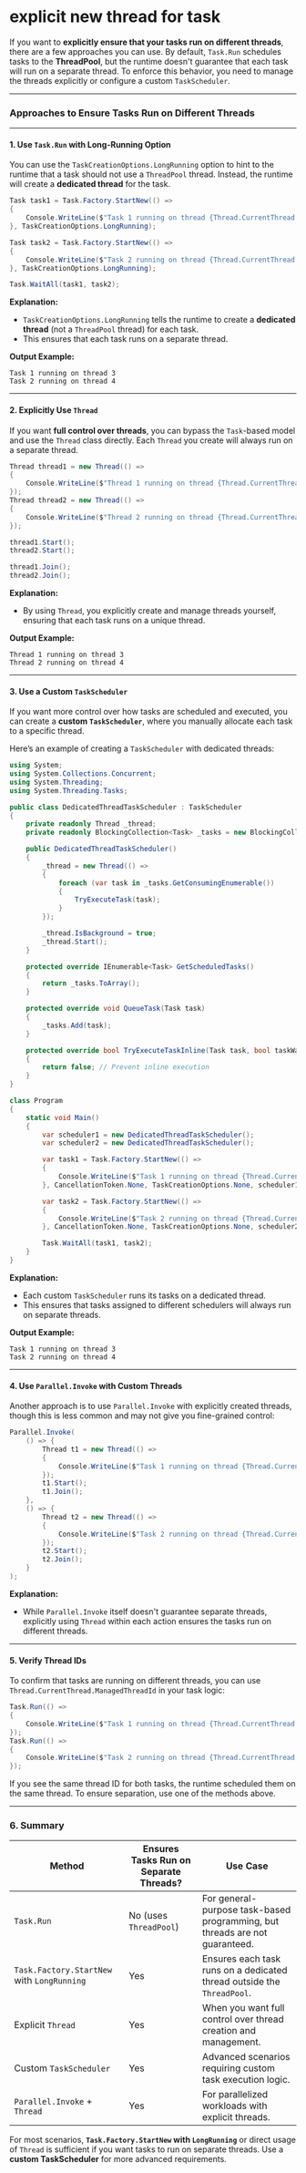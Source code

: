 # explicit new thread for task

If you want to **explicitly ensure that your tasks run on different threads**, there are a few approaches you can use. By default, `Task.Run` schedules tasks to the **ThreadPool**, but the runtime doesn't guarantee that each task will run on a separate thread. To enforce this behavior, you need to manage the threads explicitly or configure a custom `TaskScheduler`.

---

### **Approaches to Ensure Tasks Run on Different Threads**

---

#### **1. Use `Task.Run` with Long-Running Option**
You can use the `TaskCreationOptions.LongRunning` option to hint to the runtime that a task should not use a `ThreadPool` thread. Instead, the runtime will create a **dedicated thread** for the task.

```csharp
Task task1 = Task.Factory.StartNew(() =>
{
    Console.WriteLine($"Task 1 running on thread {Thread.CurrentThread.ManagedThreadId}");
}, TaskCreationOptions.LongRunning);

Task task2 = Task.Factory.StartNew(() =>
{
    Console.WriteLine($"Task 2 running on thread {Thread.CurrentThread.ManagedThreadId}");
}, TaskCreationOptions.LongRunning);

Task.WaitAll(task1, task2);
```

**Explanation:**
- `TaskCreationOptions.LongRunning` tells the runtime to create a **dedicated thread** (not a `ThreadPool` thread) for each task.
- This ensures that each task runs on a separate thread.

**Output Example:**
```plaintext
Task 1 running on thread 3
Task 2 running on thread 4
```

---

#### **2. Explicitly Use `Thread`**
If you want **full control over threads**, you can bypass the `Task`-based model and use the `Thread` class directly. Each `Thread` you create will always run on a separate thread.

```csharp
Thread thread1 = new Thread(() =>
{
    Console.WriteLine($"Thread 1 running on thread {Thread.CurrentThread.ManagedThreadId}");
});
Thread thread2 = new Thread(() =>
{
    Console.WriteLine($"Thread 2 running on thread {Thread.CurrentThread.ManagedThreadId}");
});

thread1.Start();
thread2.Start();

thread1.Join();
thread2.Join();
```

**Explanation:**
- By using `Thread`, you explicitly create and manage threads yourself, ensuring that each task runs on a unique thread.

**Output Example:**
```plaintext
Thread 1 running on thread 3
Thread 2 running on thread 4
```

---

#### **3. Use a Custom `TaskScheduler`**
If you want more control over how tasks are scheduled and executed, you can create a **custom `TaskScheduler`**, where you manually allocate each task to a specific thread.

Here’s an example of creating a `TaskScheduler` with dedicated threads:

```csharp
using System;
using System.Collections.Concurrent;
using System.Threading;
using System.Threading.Tasks;

public class DedicatedThreadTaskScheduler : TaskScheduler
{
    private readonly Thread _thread;
    private readonly BlockingCollection<Task> _tasks = new BlockingCollection<Task>();

    public DedicatedThreadTaskScheduler()
    {
        _thread = new Thread(() =>
        {
            foreach (var task in _tasks.GetConsumingEnumerable())
            {
                TryExecuteTask(task);
            }
        });

        _thread.IsBackground = true;
        _thread.Start();
    }

    protected override IEnumerable<Task> GetScheduledTasks()
    {
        return _tasks.ToArray();
    }

    protected override void QueueTask(Task task)
    {
        _tasks.Add(task);
    }

    protected override bool TryExecuteTaskInline(Task task, bool taskWasPreviouslyQueued)
    {
        return false; // Prevent inline execution
    }
}

class Program
{
    static void Main()
    {
        var scheduler1 = new DedicatedThreadTaskScheduler();
        var scheduler2 = new DedicatedThreadTaskScheduler();

        var task1 = Task.Factory.StartNew(() =>
        {
            Console.WriteLine($"Task 1 running on thread {Thread.CurrentThread.ManagedThreadId}");
        }, CancellationToken.None, TaskCreationOptions.None, scheduler1);

        var task2 = Task.Factory.StartNew(() =>
        {
            Console.WriteLine($"Task 2 running on thread {Thread.CurrentThread.ManagedThreadId}");
        }, CancellationToken.None, TaskCreationOptions.None, scheduler2);

        Task.WaitAll(task1, task2);
    }
}
```

**Explanation:**
- Each custom `TaskScheduler` runs its tasks on a dedicated thread.
- This ensures that tasks assigned to different schedulers will always run on separate threads.

**Output Example:**
```plaintext
Task 1 running on thread 3
Task 2 running on thread 4
```

---

#### **4. Use `Parallel.Invoke` with Custom Threads**
Another approach is to use `Parallel.Invoke` with explicitly created threads, though this is less common and may not give you fine-grained control:

```csharp
Parallel.Invoke(
    () => {
        Thread t1 = new Thread(() =>
        {
            Console.WriteLine($"Task 1 running on thread {Thread.CurrentThread.ManagedThreadId}");
        });
        t1.Start();
        t1.Join();
    },
    () => {
        Thread t2 = new Thread(() =>
        {
            Console.WriteLine($"Task 2 running on thread {Thread.CurrentThread.ManagedThreadId}");
        });
        t2.Start();
        t2.Join();
    }
);
```

**Explanation:**
- While `Parallel.Invoke` itself doesn't guarantee separate threads, explicitly using `Thread` within each action ensures the tasks run on different threads.

---

#### **5. Verify Thread IDs**
To confirm that tasks are running on different threads, you can use `Thread.CurrentThread.ManagedThreadId` in your task logic:

```csharp
Task.Run(() =>
{
    Console.WriteLine($"Task 1 running on thread {Thread.CurrentThread.ManagedThreadId}");
});
Task.Run(() =>
{
    Console.WriteLine($"Task 2 running on thread {Thread.CurrentThread.ManagedThreadId}");
});
```

If you see the same thread ID for both tasks, the runtime scheduled them on the same thread. To ensure separation, use one of the methods above.

---

### **6. Summary**

| **Method**                                   | **Ensures Tasks Run on Separate Threads?** | **Use Case**                                                                 |
|---------------------------------------------|--------------------------------------------|-------------------------------------------------------------------------------|
| `Task.Run`                                   | No (uses `ThreadPool`)                     | For general-purpose task-based programming, but threads are not guaranteed.   |
| `Task.Factory.StartNew` with `LongRunning`  | Yes                                       | Ensures each task runs on a dedicated thread outside the `ThreadPool`.        |
| Explicit `Thread`                            | Yes                                       | When you want full control over thread creation and management.               |
| Custom `TaskScheduler`                      | Yes                                       | Advanced scenarios requiring custom task execution logic.                     |
| `Parallel.Invoke` + `Thread`                | Yes                                       | For parallelized workloads with explicit threads.                             |

For most scenarios, **`Task.Factory.StartNew` with `LongRunning`** or direct usage of `Thread` is sufficient if you want tasks to run on separate threads. Use a **custom TaskScheduler** for more advanced requirements.

